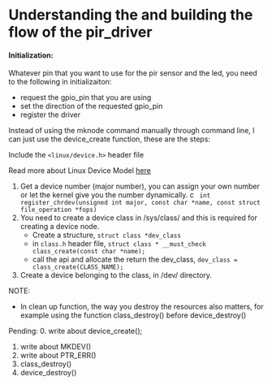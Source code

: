 # Understanding the and building the flow of the pir_driver

#### Initialization:      
Whatever pin that you want to use for the pir sensor and the led, you need to the following in initializaiton:
- request the gpio_pin that you are using
- set the direction of the requested gpio_pin
- register the driver

Instead of using the mknode command manually through command line, I can just use the device_create function, these are the steps:

Include the ```<linux/device.h>``` header file

Read more about Linux Device Model [here](https://linux-kernel-labs.github.io/refs/heads/master/labs/device_model.html?highlight=device_create#:~:text=The%20device_create()%20function%20initializes,device%20(%20minor%3Amajor%20).)

1. Get a device number (major number), you can assign your own number or let the kernel give you the number dynamically.
    c
    `` 
    int register_chrdev(unsigned int major, const char *name, const struct file_operation *fops)
    ``
2. You need to create a device class in /sys/class/ and this is required for creating a device node.
    - Create a structure, ```struct class *dev_class```
    - in ```class.h``` header file, ```struct class * __must_check class_create(const char *name);```
    - call the api and allocate the return the dev_class, ```dev_class = class_create(CLASS_NAME);```
3. Create a device belonging to the class, in /dev/ directory.

NOTE:
- In clean up function, the way you destroy the resources also matters, for example using the function class_destroy() before device_destroy()


Pending:
0. write about device_create();
1. write about MKDEV()
2. write about PTR_ERR()
3. class_destroy()
4. device_destroy()

